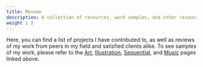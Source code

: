 ```yaml
---
title: Resume
description: A collection of resources, work samples, and other resources for those interested in hiring me for their company or project.
weight : 2
---
```


Here, you can find a list of projects I have contributed to, as well as reviews of my work from peers in my field and satisfied clients alike. To see samples of my work, please refer to the [Art](/art), [Illustration](/illustration), [Sequential](/sequential), and [Music](/music) pages linked above.
